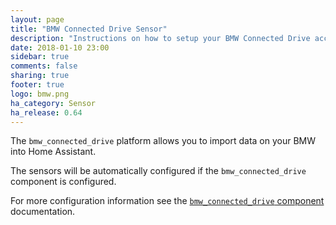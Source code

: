 ```yaml
---
layout: page
title: "BMW Connected Drive Sensor"
description: "Instructions on how to setup your BMW Connected Drive account with Home Assistant."
date: 2018-01-10 23:00
sidebar: true
comments: false
sharing: true
footer: true
logo: bmw.png
ha_category: Sensor
ha_release: 0.64
---
```



The `bmw_connected_drive` platform allows you to import data on your BMW into Home Assistant.

The sensors will be automatically configured if the `bmw_connected_drive` component is configured.

For more configuration information see the [`bmw_connected_drive` component](/components/bmw_connected_drive/) documentation.
